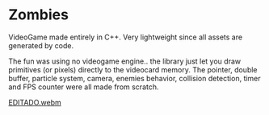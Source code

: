 # Zombies 
VideoGame made entirely in C++. Very lightweight since all assets are generated by code.

The fun was using no videogame engine.. the library just let you draw primitives (or pixels) directly to the videocard memory. The pointer, double buffer, particle system, camera, enemies behavior, collision detection, timer and FPS counter were all made from scratch.

[EDITADO.webm](https://user-images.githubusercontent.com/11531065/194117559-d38b9a5a-7bc2-4d2e-922b-dc1449b1f94f.webm)
